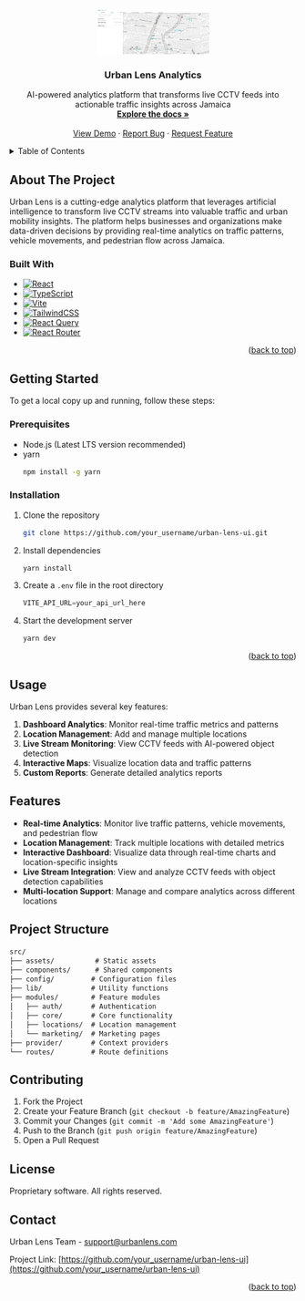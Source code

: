 <a id="readme-top"></a>

<!-- PROJECT LOGO -->
<br />
<div align="center">
  <img src="src/assets/landing.png" alt="Urban Lens Logo" width="200" height="80">

  <h3 align="center">Urban Lens Analytics</h3>

  <p align="center">
    AI-powered analytics platform that transforms live CCTV feeds into actionable traffic insights across Jamaica
    <br />
    <a href="#"><strong>Explore the docs »</strong></a>
    <br />
    <br />
    <a href="#">View Demo</a>
    ·
    <a href="#">Report Bug</a>
    ·
    <a href="#">Request Feature</a>
  </p>
</div>

<!-- TABLE OF CONTENTS -->
<details>
  <summary>Table of Contents</summary>
  <ol>
    <li>
      <a href="#about-the-project">About The Project</a>
      <ul>
        <li><a href="#built-with">Built With</a></li>
      </ul>
    </li>
    <li>
      <a href="#getting-started">Getting Started</a>
      <ul>
        <li><a href="#prerequisites">Prerequisites</a></li>
        <li><a href="#installation">Installation</a></li>
      </ul>
    </li>
    <li><a href="#usage">Usage</a></li>
    <li><a href="#features">Features</a></li>
    <li><a href="#project-structure">Project Structure</a></li>
    <li><a href="#contributing">Contributing</a></li>
    <li><a href="#license">License</a></li>
    <li><a href="#contact">Contact</a></li>
  </ol>
</details>

<!-- ABOUT THE PROJECT -->
## About The Project

Urban Lens is a cutting-edge analytics platform that leverages artificial intelligence to transform live CCTV streams into valuable traffic and urban mobility insights. The platform helps businesses and organizations make data-driven decisions by providing real-time analytics on traffic patterns, vehicle movements, and pedestrian flow across Jamaica.

### Built With

* [![React][React.js]][React-url]
* [![TypeScript][TypeScript]][TypeScript-url]
* [![Vite][Vite]][Vite-url]
* [![TailwindCSS][TailwindCSS]][TailwindCSS-url]
* [![React Query][ReactQuery]][ReactQuery-url]
* [![React Router][ReactRouter]][ReactRouter-url]

<p align="right">(<a href="#readme-top">back to top</a>)</p>

<!-- GETTING STARTED -->
## Getting Started

To get a local copy up and running, follow these steps:

### Prerequisites

* Node.js (Latest LTS version recommended)
* yarn
  ```sh
  npm install -g yarn
  ```

### Installation

1. Clone the repository
   ```sh
   git clone https://github.com/your_username/urban-lens-ui.git
   ```
2. Install dependencies
   ```sh
   yarn install
   ```
3. Create a `.env` file in the root directory
   ```js
   VITE_API_URL=your_api_url_here
   ```
4. Start the development server
   ```sh
   yarn dev
   ```

<p align="right">(<a href="#readme-top">back to top</a>)</p>

<!-- USAGE -->
## Usage

Urban Lens provides several key features:

1. **Dashboard Analytics**: Monitor real-time traffic metrics and patterns
2. **Location Management**: Add and manage multiple locations
3. **Live Stream Monitoring**: View CCTV feeds with AI-powered object detection
4. **Interactive Maps**: Visualize location data and traffic patterns
5. **Custom Reports**: Generate detailed analytics reports

<!-- FEATURES -->
## Features

- **Real-time Analytics**: Monitor live traffic patterns, vehicle movements, and pedestrian flow
- **Location Management**: Track multiple locations with detailed metrics
- **Interactive Dashboard**: Visualize data through real-time charts and location-specific insights
- **Live Stream Integration**: View and analyze CCTV feeds with object detection capabilities
- **Multi-location Support**: Manage and compare analytics across different locations

<!-- PROJECT STRUCTURE -->
## Project Structure

```
src/
├── assets/          # Static assets
├── components/      # Shared components
├── config/         # Configuration files
├── lib/            # Utility functions
├── modules/        # Feature modules
│   ├── auth/       # Authentication
│   ├── core/       # Core functionality
│   ├── locations/  # Location management
│   └── marketing/  # Marketing pages
├── provider/       # Context providers
└── routes/         # Route definitions
```

<!-- CONTRIBUTING -->
## Contributing

1. Fork the Project
2. Create your Feature Branch (`git checkout -b feature/AmazingFeature`)
3. Commit your Changes (`git commit -m 'Add some AmazingFeature'`)
4. Push to the Branch (`git push origin feature/AmazingFeature`)
5. Open a Pull Request

<!-- LICENSE -->
## License

Proprietary software. All rights reserved.

<!-- CONTACT -->
## Contact

Urban Lens Team - support@urbanlens.com

Project Link: [https://github.com/your_username/urban-lens-ui](https://github.com/your_username/urban-lens-ui)

<p align="right">(<a href="#readme-top">back to top</a>)</p>

<!-- MARKDOWN LINKS & IMAGES -->
[React.js]: https://img.shields.io/badge/React-20232A?style=for-the-badge&logo=react&logoColor=61DAFB
[React-url]: https://reactjs.org/
[TypeScript]: https://img.shields.io/badge/TypeScript-007ACC?style=for-the-badge&logo=typescript&logoColor=white
[TypeScript-url]: https://www.typescriptlang.org/
[Vite]: https://img.shields.io/badge/Vite-646CFF?style=for-the-badge&logo=vite&logoColor=white
[Vite-url]: https://vitejs.dev/
[TailwindCSS]: https://img.shields.io/badge/Tailwind_CSS-38B2AC?style=for-the-badge&logo=tailwind-css&logoColor=white
[TailwindCSS-url]: https://tailwindcss.com/
[ReactQuery]: https://img.shields.io/badge/React_Query-FF4154?style=for-the-badge&logo=react-query&logoColor=white
[ReactQuery-url]: https://tanstack.com/query/latest
[ReactRouter]: https://img.shields.io/badge/React_Router-CA4245?style=for-the-badge&logo=react-router&logoColor=white
[ReactRouter-url]: https://reactrouter.com/
